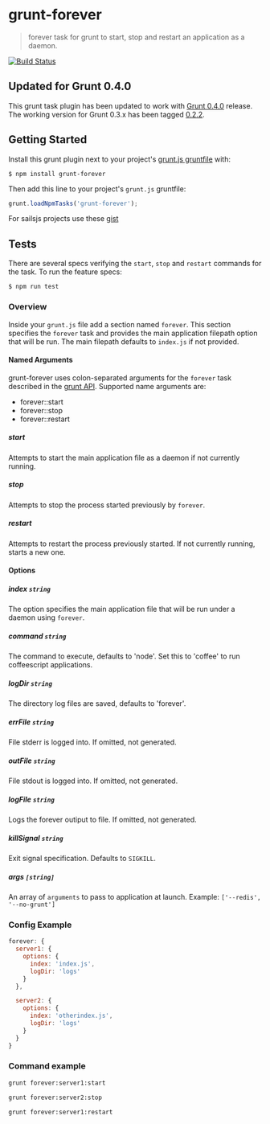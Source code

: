 grunt-forever
=============

> forever task for grunt to start, stop and restart an application as a daemon.

[![Build Status](https://travis-ci.org/bustardcelly/grunt-forever.png?branch=master)](https://travis-ci.org/bustardcelly/grunt-forever)

## Updated for Grunt 0.4.0
This grunt task plugin has been updated to work with [Grunt 0.4.0](https://github.com/gruntjs/grunt/wiki/Getting-started) release. The working version for Grunt 0.3.x has been tagged [0.2.2](https://github.com/bustardcelly/grunt-forever/tree/0.2.2).

## Getting Started
Install this grunt plugin next to your project's [grunt.js gruntfile](https://github.com/gruntjs/grunt/blob/master/docs/getting_started.md) with:

```
$ npm install grunt-forever
```

Then add this line to your project's `grunt.js` gruntfile:

```javascript
grunt.loadNpmTasks('grunt-forever');
```

For sailsjs projects use these [gist](https://gist.github.com/hadins/14e0914cc8f000c6269f0e652cbc540f)

## Tests
There are several specs verifying the `start`, `stop` and `restart` commands for the task. To run the feature specs:

```
$ npm run test
```

### Overview

Inside your `grunt.js` file add a section named `forever`. This section specifies the `forever` task and provides the main application filepath option that will be run. The main filepath defaults to `index.js` if not provided.

#### Named Arguments
grunt-forever uses colon-separated arguments for the `forever` task described in the [grunt API](https://github.com/gruntjs/grunt/wiki/grunt.task#wiki-grunt-task-registerTask). Supported name arguments are:

* forever:<target>:start
* forever:<target>:stop
* forever:<target>:restart

##### start

Attempts to start the main application file as a daemon if not currently running.

##### stop

Attempts to stop the process started previously by `forever`.

##### restart

Attempts to restart the process previously started. If not currently running, starts a new one.

#### Options

##### index ```string```

The option specifies the main application file that will be run under a daemon using `forever`.

##### command ```string```

The command to execute, defaults to 'node'. Set this to 'coffee' to run
coffeescript applications.

##### logDir ```string```

The directory log files are saved, defaults to 'forever'.

##### errFile ```string```

File stderr is logged into. If omitted, not generated.

##### outFile ```string```

File stdout is logged into. If omitted, not generated.

##### logFile ```string```

Logs the forever outiput to file. If omitted, not generated.

##### killSignal ```string```

Exit signal specification. Defaults to `SIGKILL`.

##### args ```[string]```

An array of `arguments` to pass to application at launch. Example: ```['--redis', '--no-grunt']```

### Config Example
```javascript
forever: {
  server1: {
    options: {
      index: 'index.js',
      logDir: 'logs'
    }
  },

  server2: {
    options: {
      index: 'otherindex.js',
      logDir: 'logs'
    }
  }
}
```

### Command example
```bash
grunt forever:server1:start
```

```bash
grunt forever:server2:stop
```

```bash
grunt forever:server1:restart
```
